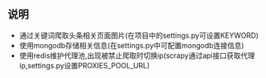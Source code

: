 ## 说明

* 通过关键词爬取头条相关页面图片(在项目中的settings.py可设置KEYWORD)
* 使用mongodb存储相关信息(在settings.py中可配置mongodb连接信息)
* 使用redis维护代理池,出现被禁止爬取时切换ip(scrapy通过api接口获取代理ip,settings.py设置PROXIES_POOL_URL)